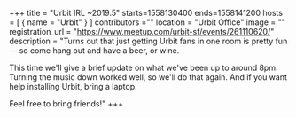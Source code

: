 +++
title = "Urbit IRL ~2019.5"
starts=1558130400
ends=1558141200
hosts = [
      { name = "Urbit" }
]
contributors =""
location = "Urbit Office"
image = ""
registration_url = "https://www.meetup.com/urbit-sf/events/261110620/"
description = "Turns out that just getting Urbit fans in one room is pretty fun — so come hang out and have a beer, or wine.

This time we'll give a brief update on what we've been up to around 8pm. Turning the music down worked well, so we'll do that again. And if you want help installing Urbit, bring a laptop.

Feel free to bring friends!"
+++